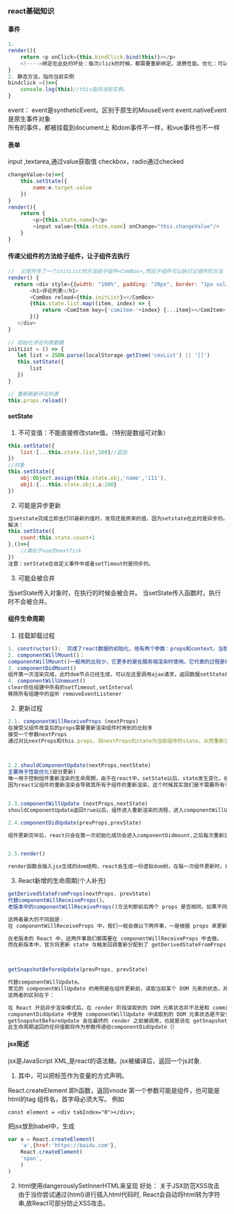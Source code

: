 ### react基础知识
#### 事件
```js
1.
render(){
    return <p onClick={this.bindClick.bind(this)}></p>
    <!---->绑定在此处的坏处：每次click的时候，都需要重新绑定。浪费性能。优化：可以将绑定抽离，只在组件初始化的时候绑定一次。
}
2. 静态方法，指向当前实例
bindclick =()=>{
    console.log(this)//this指向当前实例。
}
```
event：
 event是syntheticEvent。区别于原生的MouseEvent
 event.nativeEvent是原生事件对象  
 所有的事件，都被挂载到document上
 和dom事件不一样，和vue事件也不一样  
 
 
 #### 表单
 input ,textarea,通过value获取值
 checkbox，radio通过checked
 ```js
 changeValue=(e)=>{
     this.setState({
         name:e.target.value
     })
 }
 render(){
     return {
         <p>{this.state.name}</p>
         <input value={this.state.name} onChange="this.changeValue"/>
     }
 }
 ```
 #### 传递父组件的方法给子组件，让子组件去执行
 ```js
//  父组件传了一个initList的方法给子组件<ComBox>,然后子组件可以执行父组件的方法
 render() {
   return <div style={{width: "100%", padding: "20px", border: "1px solid #ccc", boxSizing: "border-box"}}>
        <h1>评论列表</h1>
        <ComBox reload={this.initList}></ComBox>
        {this.state.list.map((item, index) => {
            return <ComItem key={'comitem-'+index} {...item}></ComItem>
        })}
    </div>
}
  
// 初始化评论列表数据
initList = () => {
    let list = JSON.parse(localStorage.getItem('cmsList') || '[]')
    this.setState({
        list
    })
}

// 重新刷新评论列表
this.props.reload()
 
 ```
#### setState
1. 不可变值：不能直接修改state值。（特别是数组可对象）
 ```js
 this.setState({
     list:[...this.state.list,100]//追加
 })
 //对象
 this.setState({
     obj:Object.assign(this.state.obj,'name','111'),
     obj1:{...this.state.obj1,a:100}
 })
 ```
 
 2. 可能是异步更新
 ```js
 当setstate完成立即去打印最新的值时，发现还是原来的值，因为setstate在此时是异步的。
 解决：
 this.setState({
     count:this.state.count+1
 },()=>{
     //类似于vue的nextTick
 })
 注意：setState在自定义事件中或者setTimout时是同步的。
 ```
 3. 可能会被合并
 
当setState传入对象时，在执行的时候会被合并。
当setState传入函数时，执行时不会被合并。

 
 #### 组件生命周期
 1. 挂载卸载过程
 ```js
 1. constructor():  完成了react数据的初始化，他有两个参数：props和context。当想在函数内部使用这两个参数时，需使用super()传入。
 2. componentWillMount()：  
 componentWillMount()一般用的比较少，它更多的是在服务端渲染时使用。它代表的过程是组件已经经历了constructor()初始化数据后，但是还未渲染DOM时。
 3. componentDidMount()  
 组件第一次渲染完成，此时dom节点已经生成，可以在这里调用ajax请求，返回数据setState后组件会重新渲染
 4. componentWillUnmount()  
 clear你在组建中所有的setTimeout,setInterval
移除所有组建中的监听 removeEventListener
 ```
 2. 更新过程
 ```js
 2.1. componentWillReceiveProps (nextProps)
 在接受父组件改变后的props需要重新渲染组件时用到的比较多
接受一个参数nextProps
通过对比nextProps和this.props，将nextProps的state为当前组件的state，从而重新渲染组件


 
2.2.shouldComponentUpdate(nextProps,nextState)
主要用于性能优化(部分更新)
唯一用于控制组件重新渲染的生命周期，由于在react中，setState以后，state发生变化，组件会进入重新渲染的流程，在这里return false可以阻止组件的更新
因为react父组件的重新渲染会导致其所有子组件的重新渲染，这个时候其实我们是不需要所有子组件都跟着重新渲染的，因此需要在子组件的该生命周期中做判断


2.3.componentWillUpdate (nextProps,nextState)
shouldComponentUpdate返回true以后，组件进入重新渲染的流程，进入componentWillUpdate,这里同样可以拿到nextProps和nextState。

2.4.componentDidUpdate(prevProps,prevState)

组件更新完毕后，react只会在第一次初始化成功会进入componentDidmount,之后每次重新渲染后都会进入这个生命周期，这里可以拿到prevProps和prevState，即更新前的props和state。


2.5.render()

render函数会插入jsx生成的dom结构，react会生成一份虚拟dom树，在每一次组件更新时，在此react会通过其diff算法比较更新前后的新旧DOM树，比较以后，找到最小的有差异的DOM节点，并重新渲染。


 ```
 3. React新增的生命周期(个人补充)
 ```js
 getDerivedStateFromProps(nextProps, prevState)
 代替componentWillReceiveProps()。
老版本中的componentWillReceiveProps()方法判断前后两个 props 是否相同，如果不同再将新的 props 更新到相应的 state 上去。这样做一来会破坏 state 数据的单一数据源，导致组件状态变得不可预测，另一方面也会增加组件的重绘次数。

这两者最大的不同就是:
在 componentWillReceiveProps 中，我们一般会做以下两件事，一是根据 props 来更新 state，二是触发一些回调，如动画或页面跳转等。

在老版本的 React 中，这两件事我们都需要在 componentWillReceiveProps 中去做。
而在新版本中，官方将更新 state 与触发回调重新分配到了 getDerivedStateFromProps 与 componentDidUpdate 中，使得组件整体的更新逻辑更为清晰。而且在 getDerivedStateFromProps 中还禁止了组件去访问 this.props，强制让开发者去比较 nextProps 与 prevState 中的值，以确保当开发者用到 getDerivedStateFromProps 这个生命周期函数时，就是在根据当前的 props 来更新组件的 state，而不是去做其他一些让组件自身状态变得更加不可预测的事情



getSnapshotBeforeUpdate(prevProps, prevState)

代替componentWillUpdate。
常见的 componentWillUpdate 的用例是在组件更新前，读取当前某个 DOM 元素的状态，并在 componentDidUpdate 中进行相应的处理。
这两者的区别在于：

在 React 开启异步渲染模式后，在 render 阶段读取到的 DOM 元素状态并不总是和 commit 阶段相同，这就导致在
componentDidUpdate 中使用 componentWillUpdate 中读取到的 DOM 元素状态是不安全的，因为这时的值很有可能已经失效了。
getSnapshotBeforeUpdate 会在最终的 render 之前被调用，也就是说在 getSnapshotBeforeUpdate 中读取到的 DOM 元素状态是可以保证与 componentDidUpdate 中一致的。
此生命周期返回的任何值都将作为参数传递给componentDidUpdate（）

 ```

 
 #### jsx简述
 jsx是JavaScript XML,是react的语法糖。jsx被编译后，返回一个js对象.
 1. 其中，可以把标签作为变量的方式声明。 
 
 React.createElement 即h函数，返回vnode
 第一个参数可能是组件，也可能是html的tag
 组件名，首字母必须大写。
 例如
 ```
 const element = <div tabIndex="0"></div>;
 ```
把jsx放到babel中，生成
```js
var a = React.createElement(
    'a',{href:'https://baidu.com'},
    React.createElement(
    'span',
    )
)
```
2. html使用dangerouslySetInnerHTML来呈现
好处：
关于JSX防范XSS攻击
由于当你尝试通过{html}进行插入html代码时, React会自动将html转为字符串,故React可部分防止XSS攻击。


 
 